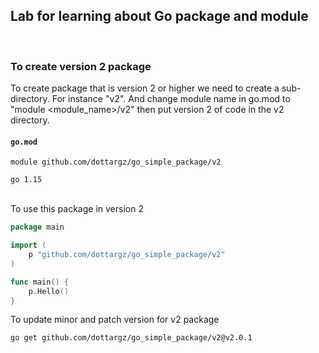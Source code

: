 ## Lab for learning about Go package and module

<br/>

### To create version 2 package
To create package that is version 2 or higher we need to create a sub-directory. For instance "v2". And change module name in go.mod to "module <module_name>/v2" then put version 2 of code in the v2 directory.


#### **`go.mod`**
```
module github.com/dottargz/go_simple_package/v2

go 1.15
```
<br/>
To use this package in version 2

``` go
package main

import (
	p "github.com/dottargz/go_simple_package/v2"
)

func main() {
	p.Hello()
}

```

To update minor and patch version for v2 package
``` bash
go get github.com/dottargz/go_simple_package/v2@v2.0.1
```
